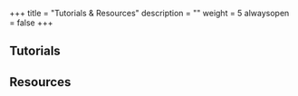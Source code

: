 +++
title = "Tutorials & Resources"
description = ""
weight = 5
alwaysopen = false
+++

## Tutorials

## Resources